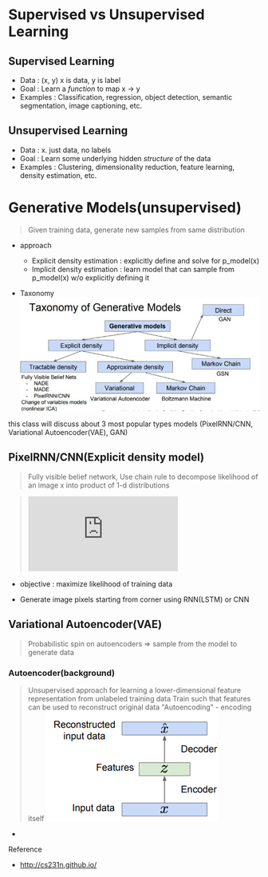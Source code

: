 # Supervised vs Unsupervised Learning 
## Supervised Learning
* Data : (x, y) x is data, y is label
* Goal : Learn a *function* to map x -> y
* Examples : Classification, regression, object detection, semantic segmentation, image captioning, etc.

## Unsupervised Learning
* Data : x. just data, no labels
* Goal : Learn some underlying hidden *structure* of the data
* Examples : Clustering, dimensionality reduction, feature learning, density estimation, etc.


# Generative Models(unsupervised)
> Given training data, generate new samples from same distribution
* approach
	- Explicit density estimation : explicitly define and solve for p_model(x)
	- Implicit density estimation : learn model that can sample from p_model(x) w/o explicitly defining it

* Taxonomy
![taxonomy](../img/generative_model_hierarchy.JPG)

this class will discuss about 3 most popular types models
(PixelRNN/CNN, Variational Autoencoder(VAE), GAN)

## PixelRNN/CNN(Explicit density model)
> Fully visible belief network, 
> Use chain rule to decompose likelihood of an image x into product of 1-d distributions  

>![equation](https://latex.codecogs.com/gif.latex?%5C%5Cp%28x%29%20%3D%20%5Cprod_%7Bn%7D%5E%7Bi%3D1%7Dp%28x_i%7Cx_1%2C%20...%2C%20x_%7Bi-1%7D%29%5C%5C%20%5C%5Cp%28x%29%20%3A%20Likelihood%5C%2Cof%5C%2Cimage%5C%2C%20X%20%5C%5Cp%28x_i%7C%20...%29%20%3A%20Probability%5C%2Cof%5C%2C%27i%27th%5C%2Cpixel%5C%2Cvalue%5C%2Cgiven%5C%2Call%5C%2Cprevious%5C%2Cpixels)
* objective : maximize likelihood of training data

* Generate image pixels starting from corner using RNN(LSTM) or CNN

## Variational Autoencoder(VAE)
> Probabilistic spin on autoencoders => sample from the model to generate data

### Autoencoder(background)
> Unsupervised approach for learning a lower-dimensional feature representation from unlabeled training data
> Train such that features can be used to reconstruct original data "Autoencoding" - encoding itself
![autoencoder](../img/Autoencoder_graph.PNG)

* 


Reference
* http://cs231n.github.io/ 

<!--stackedit_data:
eyJoaXN0b3J5IjpbLTEzOTA2MDE1NjQsMTA5MDUwNjg1OSwxMT
AzMTU1ODY2LDE3NjMzNjcwMjEsLTIyMTE1Njc1LDM3NTg0MzQx
MCwtMTU1MDQ5ODgwLDI5NzgwNjkwNiwtOTUzMjU2MDc3LDEwMj
c2MDA4MDAsMjAwOTI0MTc1LDE3OTAzMjM3MF19
-->